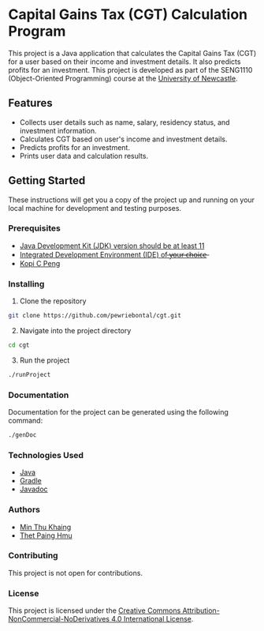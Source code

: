 # Capital Gains Tax (CGT) Calculation Program

This project is a Java application that calculates the Capital Gains Tax (CGT) for a user based on their income and investment details. It also predicts profits for an investment. This project is developed as part of the SENG1110 (Object-Oriented Programming) course at the [University of Newcastle](https://uon.edu.au).

## Features

- Collects user details such as name, salary, residency status, and investment information.
- Calculates CGT based on user's income and investment details.
- Predicts profits for an investment.
- Prints user data and calculation results.

## Getting Started

These instructions will get you a copy of the project up and running on your local machine for development and testing purposes.

### Prerequisites

- [Java Development Kit (JDK) version should be at least 11](https://developer.ibm.com/languages/java/semeru-runtimes/downloads/)
- [Integrated Development Environment (IDE) of ̶y̶o̶u̶r̶ ̶c̶h̶o̶i̶c̶e̶](https://www.jetbrains.com/idea/download/)
- [Kopi C Peng](https://kopi.guide/)

### Installing

1. Clone the repository

```sh
git clone https://github.com/pewriebontal/cgt.git
```

2. Navigate into the project directory

```sh
cd cgt
```

3. Run the project

```sh
./runProject
```

### Documentation

Documentation for the project can be generated using the following command:

```sh
./genDoc
```

### Technologies Used

- [Java](https://www.java.com/)
- [Gradle](https://gradle.org/)
- [Javadoc](https://www.oracle.com/technical-resources/articles/java/javadoc-tool.html)

### Authors

- [Min Thu Khaing](https://bontal.net)
- [Thet Paing Hmu](https://github.com/LinVulpes)

### Contributing

This project is not open for contributions.

### License

This project is licensed under the [Creative Commons Attribution-NonCommercial-NoDerivatives 4.0 International License](https://creativecommons.org/licenses/by-nc-nd/4.0/).

